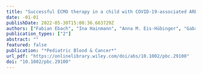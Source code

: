 ```yaml
---
title: "Successful ECMO therapy in a child with COVID-19-associated ARDS and acute lymphoblastic leukemia"
date: -01-01
publishDate: 2022-05-30T15:00:36.663729Z
authors: ["Fabian Ebach", "Ina Hainmann", "Anna M. Eis-Hübinger", "Gabriele Escherisch", "Dagmar Dilloo", "Heiko M. Reutter", "Andreas Müller"]
publication_types: ["2"]
abstract: ""
featured: false
publication: "*Pediatric Blood & Cancer*"
url_pdf: "https://onlinelibrary.wiley.com/doi/abs/10.1002/pbc.29100"
doi: "10.1002/pbc.29100"
---
```


